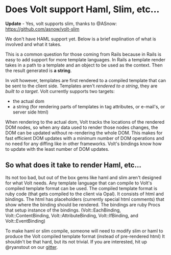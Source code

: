 # Does Volt support Haml, Slim, etc...

**Update** - Yes, volt supports slim, thanks to @ASnow: https://github.com/asnow/volt-slim

We don't have HAML support yet.  Below is a brief explination of what is involved and what it takes.

This is a common question for those coming from Rails because in Rails is easy to add support for more template languages.  In Rails a template render takes in a path to a template and an object to be used as the context.  Then the result generated is **a string**.

In volt however, templates are first rendered to a compiled template that can be sent to the client side.  Templates aren't _rendered to a string_, they are _built to a target_.  Volt currently supports two targets:

- the actual dom
- a string (for rendering parts of templates in tag attributes, or e-mail's, or server side html)

When rendering to the actual dom, Volt tracks the locations of the rendered DOM nodes, so when any data used to render those nodes changes, the DOM can be updated without re-rendering the whole DOM.  This makes for fast efficient DOM updates with a minimum number of DOM operations and no need for any diffing like in other frameworks.  Volt's bindings know how to update with the least number of DOM updates.

## So what does it take to render Haml, etc...

Its not too bad, but out of the box gems like haml and slim aren't designed for what Volt needs. Any template language that can compile to Volt's compiled template format can be used.  The compiled template format is ruby code (that gets compiled to the client via Opal).  It consists of html and bindings.  The html has placeholders (currently special html comments) that show where the binding should be rendered.  The bindings are ruby Procs that setup instance of the bindings.  (Volt::EachBinding, Volt::ContentBinding, Volt::AttributeBinding, Volt::IfBinding, and Volt::EventBinding)

To make haml or slim compile, someone will need to modify slim or haml to produce the Volt compiled template format (instead of pre-rendered html)  It shouldn't be that hard, but its not trivial.  If you are interested, hit up @ryanstout on our [gitter](https://gitter.im/voltrb/volt).

